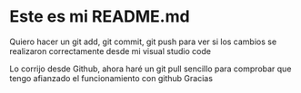 # Este es mi README.md
Quiero hacer un git add, git commit, git push para ver si los cambios se realizaron correctamente desde mi visual studio code


Lo corrijo desde Github, ahora haré un git pull sencillo para comprobar que tengo afianzado el funcionamiento con github
Gracias
